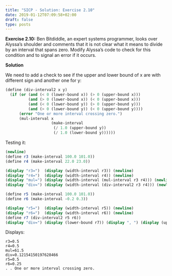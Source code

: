 ```yaml
---
title: "SICP - Solution: Exercise 2.10"
date: 2019-01-12T07:09:58+02:00
draft: false
type: posts
---
```


**Exercise 2.10:** Ben Bitdiddle, an expert systems programmer, looks over Alyssa’s shoulder and comments that it is not clear what it means to divide by an interval that spans zero. Modify Alyssa’s code to check for this condition and to signal an error if it occurs.

**Solution**

We need to add a check to see if the upper and lower bound of x are with different sign and another one for y:

```scheme
(define (div-interval2 x y)
  (if (or (and (< 0 (lower-bound x)) (> 0 (upper-bound x)))
          (and (> 0 (lower-bound x)) (< 0 (upper-bound x)))
          (and (< 0 (lower-bound y)) (> 0 (upper-bound y)))
          (and (> 0 (lower-bound y)) (< 0 (upper-bound y))))
      (error "One or more interval crossing zero.")
      (mul-interval x
                    (make-interval
                     (/ 1.0 (upper-bound y))
                     (/ 1.0 (lower-bound y))))))
```

Testing it:

```scheme
(newline)
(define r3 (make-interval 100.0 101.0))
(define r4 (make-interval 22.0 23.0))

(display "r3=")  (display (width-interval r3)) (newline)
(display "r4=")  (display (width-interval r4)) (newline)
(display "mul=") (display (width-interval (mul-interval r3 r4))) (newline)
(display "div=") (display (width-interval (div-interval2 r3 r4))) (newline)

(define r5 (make-interval 100.0 101.0))
(define r6 (make-interval -0.2 0.3))

(display "r5=")  (display (width-interval r5)) (newline)
(display "r6=")  (display (width-interval r6)) (newline)
(define r7 (div-interval2 r5 r6))
(display "div=") (display (lower-bound r7)) (display ", ") (display (upper-bound r7)) (newline)

```

Displays:

```
r3=0.5
r4=0.5
mul=61.5
div=0.12154150197628466
r5=0.5
r6=0.25
. . One or more interval crossing zero.
```
